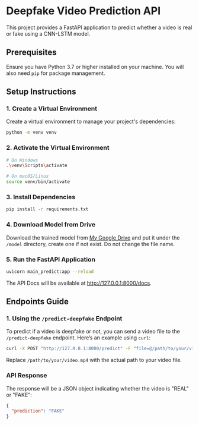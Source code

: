 # Deepfake Video Prediction API

This project provides a FastAPI application to predict whether a video is real or fake using a CNN-LSTM model.

## Prerequisites

Ensure you have Python 3.7 or higher installed on your machine. You will also need `pip` for package management.

## Setup Instructions

### 1. Create a Virtual Environment

Create a virtual environment to manage your project's dependencies:

```bash
python -m venv venv
```

### 2. Activate the Virtual Environment

```bash
# On Windows
.\venv\Scripts\activate

# On macOS/Linux
source venv/bin/activate
```

### 3. Install Dependencies

```bash
pip install -r requirements.txt
```

### 4. Download Model from Drive

Download the trained model from [My Google Drive](https://drive.google.com/drive/folders/1RTJGPMsKU11JMZdMsiaDdkXqdtA0befJ?usp=sharing) and put it under the `/model` directory, create one if not exist. Do not change the file name.

### 5. Run the FastAPI Application
```bash
uvicorn main_predict:app --reload
```

The API Docs will be available at http://127.0.0.1:8000/docs.

## Endpoints Guide

### 1. Using the `/predict-deepfake` Endpoint

To predict if a video is deepfake or not, you can send a video file to the `/predict-deepfake` endpoint. Here’s an example using `curl`:

```bash
curl -X POST "http://127.0.0.1:8000/predict" -F "file=@/path/to/your/video.mp4"
```
Replace `/path/to/your/video.mp4` with the actual path to your video file.

### API Response

The response will be a JSON object indicating whether the video is "REAL" or "FAKE":

```json
{
  "prediction": "FAKE"
}
```